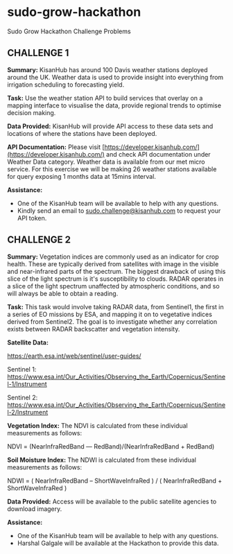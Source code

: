 # sudo-grow-hackathon
Sudo Grow Hackathon Challenge Problems

## CHALLENGE 1
**Summary:** KisanHub has around 100 Davis weather stations deployed around the UK. Weather data is used to provide insight into everything from irrigation scheduling to forecasting yield. 

**Task:** Use the weather station API to build services that overlay on a mapping interface to visualise the data, provide regional trends to optimise decision making. 

**Data Provided:** KisanHub will provide API access to these data sets and locations of where the stations have been deployed.

**API Documentation:** Please visit [https://developer.kisanhub.com/](https://developer.kisanhub.com/) and check API documentation under Weather Data category. Weather data is available from our met micro service. For this exercise we will be making 26 weather stations available for query exposing 1 months data at 15mins interval.

**Assistance:** 
- One of the KisanHub team will be available to help with any questions. 
- Kindly send an email to sudo.challenge@kisanhub.com to request your API token.

## CHALLENGE 2

**Summary:** Vegetation indices are commonly used as an indicator for crop health. These are typically derived from satellites with image in the visible and near-infrared parts of the spectrum. The biggest drawback of using this slice of the light spectrum is it's susceptibility to clouds. RADAR operates in a slice of the light spectrum unaffected by atmospheric conditions, and so will always be able to obtain a reading.

**Task:** This task would involve taking RADAR data, from Sentinel1, the first in a series of EO missions by ESA, and mapping it on to vegetative indices derived from Sentinel2. The goal is to investigate whether any correlation exists between RADAR backscatter and vegetation intensity. 

**Satellite Data:** 

https://earth.esa.int/web/sentinel/user-guides/

Sentinel 1: https://www.esa.int/Our_Activities/Observing_the_Earth/Copernicus/Sentinel-1/Instrument

Sentinel 2: https://www.esa.int/Our_Activities/Observing_the_Earth/Copernicus/Sentinel-2/Instrument


**Vegetation Index:** 
The NDVI is calculated from these individual measurements as follows:

NDVI = (NearInfraRedBand — RedBand)/(NearInfraRedBand + RedBand)

**Soil Moisture Index:** 
The NDWI is calculated from these individual measurements as follows:

NDWI = ( NearInfraRedBand – ShortWaveInfraRed ) / ( NearInfraRedBand + ShortWaveInfraRed )


**Data Provided:** Access will be available to the public satellite agencies to download imagery.  

**Assistance:** 
- One of the KisanHub team will be available to help with any questions. 
- Harshal Galgale will be available at the Hackathon to provide this data. 
